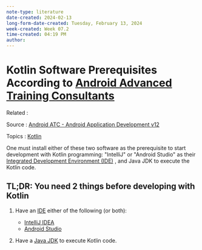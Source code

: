 ```yaml
---
note-type: literature
date-created: 2024-02-13
long-form-date-created: Tuesday, February 13, 2024
week-created: Week 07.2
time-created: 04:19 PM
author:
---
```


# Kotlin Software Prerequisites According to [Android Advanced Training Consultants](Android%20Advanced%20Training%20Consultants.md)

Related :

Source : [Android ATC - Android Application Development v12](Android%20ATC%20-%20Android%20Application%20Development%20v12.md)

Topics : [Kotlin](../../4-hub-notes-🚉/Kotlin%20Programming%20Language.md)

One must install either of these two software as the prerequisite to start development
with Kotlin programming: "IntelliJ" or "Android Studio" as their
[Integrated Development Environment (IDE)](../../3-permanent-notes-🧲/Integrated%20Development%20Environment.md) , and Java JDK to execute the Kotlin code.

## TL;DR: You need 2 things before developing with Kotlin

1. Have an [IDE](../../3-permanent-notes-🧲/Integrated%20Development%20Environment.md) either of the following (or both):

   - [IntelliJ IDEA](https://www.jetbrains.com/idea/)
   - [Android Studio](https://developer.android.com/studio)

2. Have a [Java JDK](../../3-permanent-notes-🧲/Java%20Development%20Kit.md) to execute Kotlin code.
